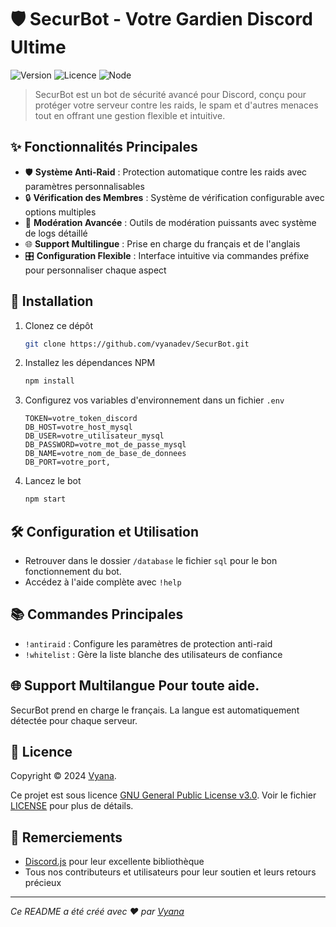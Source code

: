 # 🛡️ SecurBot - Votre Gardien Discord Ultime

![Version](https://img.shields.io/badge/version-1.0.0-blue.svg?cacheSeconds=2592000)
![Licence](https://img.shields.io/badge/License-GPLv3-blue.svg)
![Node](https://img.shields.io/badge/Node.js-18.20.0.-green.svg)

> SecurBot est un bot de sécurité avancé pour Discord, conçu pour protéger votre serveur contre les raids, le spam et d'autres menaces tout en offrant une gestion flexible et intuitive.

## ✨ Fonctionnalités Principales

- 🛡️ **Système Anti-Raid** : Protection automatique contre les raids avec paramètres personnalisables
- 🔒 **Vérification des Membres** : Système de vérification configurable avec options multiples
- 👮 **Modération Avancée** : Outils de modération puissants avec système de logs détaillé
- 🌐 **Support Multilingue** : Prise en charge du français et de l'anglais
- 🎛️ **Configuration Flexible** : Interface intuitive via commandes préfixe pour personnaliser chaque aspect

## 🚀 Installation

1. Clonez ce dépôt
   ```sh
   git clone https://github.com/vyanadev/SecurBot.git
   ```
2. Installez les dépendances NPM
   ```sh
   npm install
   ```
3. Configurez vos variables d'environnement dans un fichier `.env`
   ```
   TOKEN=votre_token_discord
   DB_HOST=votre_host_mysql
   DB_USER=votre_utilisateur_mysql
   DB_PASSWORD=votre_mot_de_passe_mysql
   DB_NAME=votre_nom_de_base_de_donnees
   DB_PORT=votre_port,
   ```
4. Lancez le bot
   ```sh
   npm start
   ```

## 🛠️ Configuration et Utilisation

- Retrouver dans le dossier `/database` le fichier `sql` pour le bon fonctionnement du bot.
- Accédez à l'aide complète avec `!help`

## 📚 Commandes Principales

- `!antiraid` : Configure les paramètres de protection anti-raid
- `!whitelist` : Gère la liste blanche des utilisateurs de confiance

## 🌐 Support Multilangue Pour toute aide.

SecurBot prend en charge le français. La langue est automatiquement détectée pour chaque serveur.

## 📝 Licence

Copyright © 2024 [Vyana](https://github.com/vyanadev).

Ce projet est sous licence [GNU General Public License v3.0](https://www.gnu.org/licenses/gpl-3.0.en.html). Voir le fichier [LICENSE](LICENSE) pour plus de détails.

## 🙏 Remerciements

- [Discord.js](https://discord.js.org/) pour leur excellente bibliothèque
- Tous nos contributeurs et utilisateurs pour leur soutien et leurs retours précieux

---

_Ce README a été créé avec ❤️ par [Vyana](https://github.com/Henelio)_
